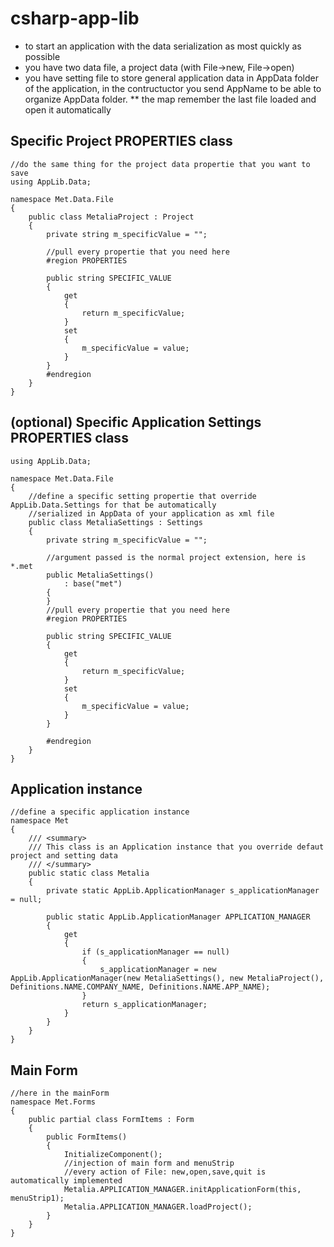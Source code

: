 # csharp-app-lib
* to start an application with the data serialization as most quickly as possible
* you have two data file, a project data (with File->new, File->open)
* you have setting file to store general application data in AppData folder of the application, in the contructuctor you send AppName to be able to organize AppData folder.
** the map remember the last file loaded and open it automatically 


## Specific Project PROPERTIES class
    //do the same thing for the project data propertie that you want to save
    using AppLib.Data;
    
    namespace Met.Data.File
    {
        public class MetaliaProject : Project
        {
            private string m_specificValue = "";
            
            //pull every propertie that you need here
            #region PROPERTIES
    
            public string SPECIFIC_VALUE
            {
                get
                {
                    return m_specificValue;
                }
                set
                {
                    m_specificValue = value;
                }
            }
            #endregion
        }
    }
## (optional) Specific Application Settings PROPERTIES class
    using AppLib.Data;
    
    namespace Met.Data.File
    {
        //define a specific setting propertie that override AppLib.Data.Settings for that be automatically
        //serialized in AppData of your application as xml file
        public class MetaliaSettings : Settings
        {
            private string m_specificValue = "";
            
            //argument passed is the normal project extension, here is *.met
            public MetaliaSettings()
                : base("met")
            {
            }
            //pull every propertie that you need here
            #region PROPERTIES
    
            public string SPECIFIC_VALUE
            {
                get
                {
                    return m_specificValue;
                }
                set
                {
                    m_specificValue = value;
                }
            }
    
            #endregion
        }
    }
## Application instance
    //define a specific application instance
    namespace Met
    {
        /// <summary>
        /// This class is an Application instance that you override defaut project and setting data
        /// </summary>
        public static class Metalia
        {
            private static AppLib.ApplicationManager s_applicationManager = null;
            
            public static AppLib.ApplicationManager APPLICATION_MANAGER
            {
                get
                {
                    if (s_applicationManager == null)
                    {
                        s_applicationManager = new AppLib.ApplicationManager(new MetaliaSettings(), new MetaliaProject(), Definitions.NAME.COMPANY_NAME, Definitions.NAME.APP_NAME);
                    }
                    return s_applicationManager;
                }
            }
        }
    }
## Main Form    
    //here in the mainForm
    namespace Met.Forms
    {
        public partial class FormItems : Form
        {
            public FormItems()
            {
                InitializeComponent();
                //injection of main form and menuStrip
                //every action of File: new,open,save,quit is automatically implemented
                Metalia.APPLICATION_MANAGER.initApplicationForm(this, menuStrip1);
                Metalia.APPLICATION_MANAGER.loadProject();
            }
        }
    }
